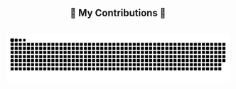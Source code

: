 <div align="center">
  <h2>🐍 My Contributions 🐍</h2>
  <br>
  <img src="https://raw.githubusercontent.com/salmanrahman7/salmanrahman7/output/github-snake-dark.svg" alt="snake eating my contributions" />
  <br><br><br>
</div>

